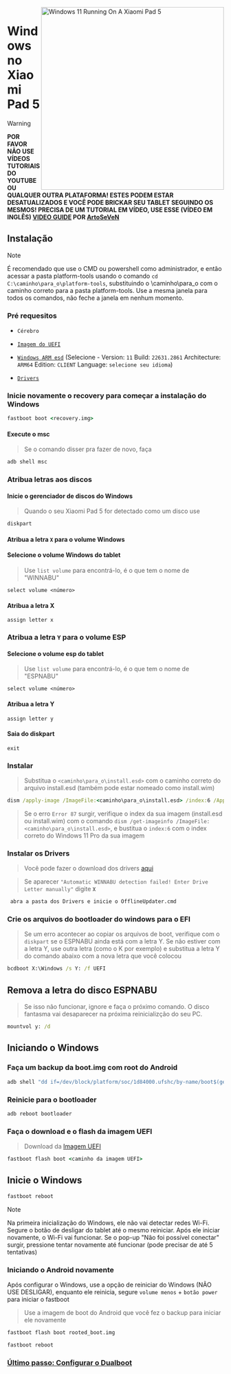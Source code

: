 <img align="right" src="https://raw.githubusercontent.com/erdilS/Port-Windows-11-Xiaomi-Pad-5/main/nabu.png" width="425" alt="Windows 11 Running On A Xiaomi Pad 5">


# Windows no Xiaomi Pad 5
> [!WARNING]
> **POR FAVOR NÃO USE VÍDEOS TUTORIAIS DO YOUTUBE OU QUALQUER OUTRA PLATAFORMA! ESTES PODEM ESTAR DESATUALIZADOS E VOCÊ PODE BRICKAR SEU TABLET SEGUINDO OS MESMOS! PRECISA DE UM TUTORIAL EM VÍDEO, USE ESSE (VÍDEO EM INGLÊS) [VIDEO GUIDE](https://youtu.be/BbgTbTGbXYg) POR [ArtoSeVeN](https://www.youtube.com/channel/UCYjwfxlYlJ7Nnzv01oszQvA)**

## Instalação
> [!NOTE]
> É recomendado que use o CMD ou powershell como administrador, e então acessar a pasta platform-tools usando o comando `cd C:\caminho\para_o\platform-tools`, substituindo o \caminho\para_o com o caminho correto para a pasta platform-tools.
> Use a mesma janela para todos os comandos, não feche a janela em nenhum momento.

### Pré requesitos
- ```Cérebro```

- [```Imagem do UEFI```](https://github.com/erdilS/Port-Windows-11-Xiaomi-Pad-5/releases/download/UEFI/uefi-v3.img)
  
- [```Windows ARM esd```](https://worproject.com/esd) (Selecione - Version:  ```11``` Build:  ```22631.2861``` Architecture:  ```ARM64``` Edition:  ```CLIENT``` Language:  ```selecione seu idioma```)
    
- [```Drivers```](https://github.com/map220v/MiPad5-Drivers/releases/latest)

### Inicie novamente o recovery para começar a instalação do Windows

```cmd
fastboot boot <recovery.img>
```

#### Execute o msc 

> Se o comando disser pra fazer de novo, faça

```cmd
adb shell msc
```
### Atribua letras aos discos
  

#### Inicie o gerenciador de discos do Windows

> Quando o seu Xiaomi Pad 5 for detectado como um disco use

```cmd
diskpart
```


#### Atribua a letra `X` para o volume Windows

#### Selecione o volume Windows do tablet
> Use `list volume` para encontrá-lo, é o que tem o nome de "WINNABU"

```diskpart
select volume <número>
```

#### Atribua a letra X
```diskpart
assign letter x
```

### Atribua a letra `Y` para o volume ESP

#### Selecione o volume esp do tablet
> Use `list volume` para encontrá-lo, é o que tem o nome de "ESPNABU"

```diskpart
select volume <número>
```

#### Atribua a letra Y

```diskpart
assign letter y
```

#### Saia do diskpart 
```diskpart
exit
```

  
  

### Instalar

> Substitua o `<caminho\para_o\install.esd>` com o caminho correto do arquivo install.esd (também pode estar nomeado como install.wim)

```cmd
dism /apply-image /ImageFile:<caminho\para_o\install.esd> /index:6 /ApplyDir:X:\
```

> Se o erro `Error 87` surgir, verifique o index da sua imagem (install.esd ou install.wim) com o comando `dism /get-imageinfo /ImageFile:<caminho\para_o\install.esd>`, e bustitua o `index:6` com o index correto do Windows 11 Pro da sua imagem


### Instalar os Drivers

> Você pode fazer o download dos drivers [aqui](https://github.com/map220v/MiPad5-Drivers/releases/latest)

> Se aparecer `"Automatic WINNABU detection failed! Enter Drive Letter manually"` digite **`X`**

```cmd
 abra a pasta dos Drivers e inicie o OfflineUpdater.cmd
```

### Crie os arquivos do bootloader do windows para o EFI
> Se um erro acontecer ao copiar os arquivos de boot, verifique com o `diskpart` se o ESPNABU ainda está com a letra Y. Se não estiver com a letra Y, use outra letra (como o K por exemplo) e substitua a letra Y do comando abaixo com a nova letra que você colocou
```cmd
bcdboot X:\Windows /s Y: /f UEFI
```

## Remova a letra do disco ESPNABU
> Se isso não funcionar, ignore e faça o próximo comando. O disco fantasma vai desaparecer na próxima reinicializção do seu PC.
```cmd
mountvol y: /d
```


## Iniciando o Windows

### Faça um backup da boot.img com root do Android

```cmd
adb shell "dd if=/dev/block/platform/soc/1d84000.ufshc/by-name/boot$(getprop ro.boot.slot_suffix) of=/tmp/rooted_boot.img" && adb pull /tmp/rooted_boot.img
```

### Reinicie para o bootloader

```cmd
adb reboot bootloader
```

### Faça o download e o flash da imagem UEFI
> Download da [Imagem UEFI](https://github.com/erdilS/Port-Windows-11-Xiaomi-Pad-5/releases/download/UEFI/uefi-v3.img)

```cmd
fastboot flash boot <caminho da imagem UEFI>
```

## Inicie o Windows
```cmd
fastboot reboot
```

> [!NOTE]
> Na primeira inicialização do Windows, ele não vai detectar redes Wi-Fi. Segure o botão de desligar do tablet até o mesmo reiniciar. Após ele iniciar novamente, o Wi-Fi vai funcionar. Se o pop-up "Não foi possível conectar" surgir, pressione tentar novamente até funcionar (pode precisar de até 5 tentativas)

### Iniciando o Android novamente
Após configurar o Windows, use a opção de reiniciar do Windows (NÃO USE DESLIGAR), enquanto ele reinicia, segure `volume menos` + `botão power` para iniciar o fastboot
> Use a imagem de boot do Android que você fez o backup para iniciar ele novamente

```cmd
fastboot flash boot rooted_boot.img
```

```cmd
fastboot reboot
```

### [Último passo: Configurar o Dualboot](/guide/Portuguese/dualboot-pt.md)
